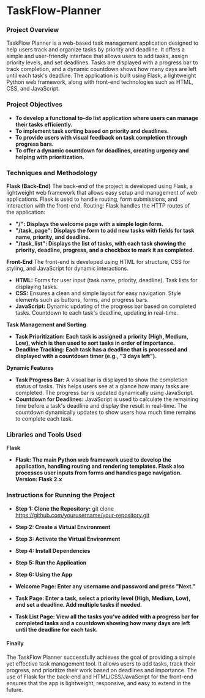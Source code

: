 # TaskFlow-Planner
### Project Overview
TaskFlow Planner is a web-based task management application designed to help users track and organize tasks by priority and deadline. It offers a simple and user-friendly interface that allows users to add tasks, assign priority levels, and set deadlines. Tasks are displayed with a progress bar to track completion, and a dynamic countdown shows how many days are left until each task's deadline.
The application is built using Flask, a lightweight Python web framework, along with front-end technologies such as HTML, CSS, and JavaScript.

### Project Objectives
- **To develop a functional to-do list application where users can manage their tasks efficiently.**
- **To implement task sorting based on priority and deadlines.**
- **To provide users with visual feedback on task completion through progress bars.**
- **To offer a dynamic countdown for deadlines, creating urgency and helping with prioritization.**


### Techniques and Methodology
**Flask (Back-End)**
The back-end of the project is developed using Flask, a lightweight web framework that allows easy setup and management of web applications. Flask is used to handle routing, form submissions, and interaction with the front-end.
Routing: Flask handles the HTTP routes of the application:
- **"/": Displays the welcome page with a simple login form.**
- **"/task_page": Displays the form to add new tasks with fields for task name, priority, and deadline.**
- **"/task_list": Displays the list of tasks, with each task showing the priority, deadline, progress, and a checkbox to mark it as completed.**


**Front-End**
The front-end is developed using HTML for structure, CSS for styling, and JavaScript for dynamic interactions.

- **HTML:**
Forms for user input (task name, priority, deadline).
Task lists for displaying tasks.
- **CSS:**
Ensures a clean and simple layout for easy navigation.
Style elements such as buttons, forms, and progress bars.
- **JavaScript:**
Dynamic updating of the progress bar based on completed tasks.
Countdown to each task's deadline, updating in real-time.

**Task Management and Sorting**
- **Task Prioritization: Each task is assigned a priority (High, Medium, Low), which is then used to sort tasks in order of importance.**
- **Deadline Tracking: Each task has a deadline that is processed and displayed with a countdown timer (e.g., "3 days left").**


**Dynamic Features**
- **Task Progress Bar:**
A visual bar is displayed to show the completion status of tasks. This helps users see at a glance how many tasks are completed.
The progress bar is updated dynamically using JavaScript.
- **Countdown for Deadlines:**
JavaScript is used to calculate the remaining time before a task's deadline and display the result in real-time. The countdown dynamically updates to show users how much time remains to complete each task.


### Libraries and Tools Used
**Flask**
- **Flask: The main Python web framework used to develop the application, handling routing and rendering templates. Flask also processes user inputs from forms and handles page navigation.
Version: Flask 2.x**




### Instructions for Running the Project

- **Step 1: Clone the Repository:**
git clone https://github.com/yourusername/your-repository.git

- **Step 2: Create a Virtual Environment**

- **Step 3: Activate the Virtual Environment**

- **Step 4: Install Dependencies**

- **Step 5: Run the Application**

- **Step 6: Using the App**
- **Welcome Page: Enter any username and password and press "Next."**
- **Task Page: Enter a task, select a priority level (High, Medium, Low), and set a deadline. Add multiple tasks if needed.**
- **Task List Page: View all the tasks you’ve added with a progress bar for completed tasks and a countdown showing how many days are left until the deadline for each task.**


#### Finally 
The TaskFlow Planner successfully achieves the goal of providing a simple yet effective task management tool. It allows users to add tasks, track their progress, and prioritize their work based on deadlines and importance. The use of Flask for the back-end and HTML/CSS/JavaScript for the front-end ensures that the app is lightweight, responsive, and easy to extend in the future.
